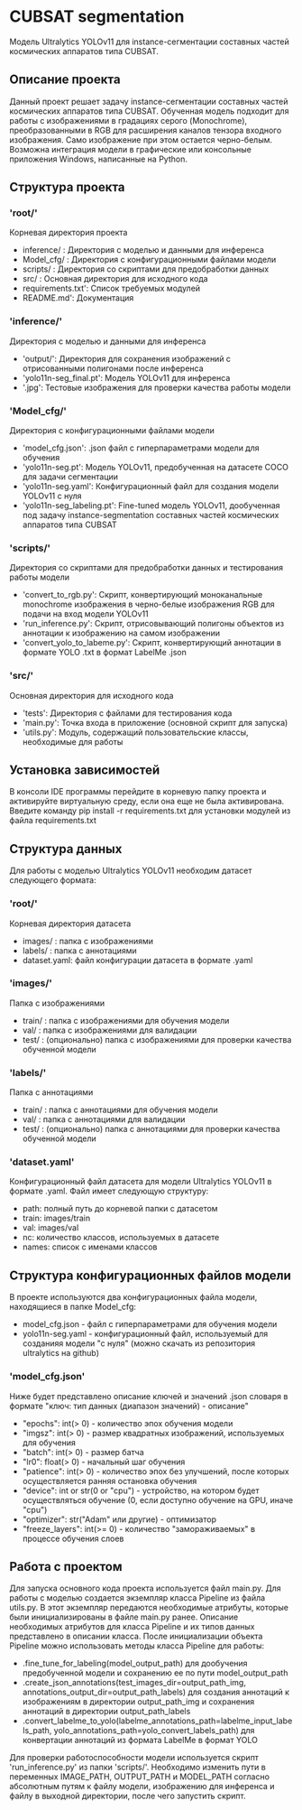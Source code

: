# CUBSAT segmentation

Модель Ultralytics YOLOv11 для instance-сегментации составных частей космических аппаратов типа CUBSAT.

## Описание проекта

Данный проект решает задачу instance-сегментации составных частей космических аппаратов типа CUBSAT.
Обученная модель подходит для работы с изображениями в градациях серого (Monochrome), преобразованными в RGB для расширения каналов тензора входного изображения.
Само изображение при этом остается черно-белым.
Возможна интеграция модели в графические или консольные приложения Windows, написанные на Python.

## Структура проекта

### 'root/'
Корневая директория проекта
 - inference/ : Директория с моделью и данными для инференса
 - Model_cfg/ : Директория с конфигурационными файлами модели
 - scripts/ : Директория со скриптами для предобработки данных
 - src/ : Основная директория для исходного кода
 - requirements.txt': Список требуемых модулей
 - README.md': Документация

### 'inference/'
Директория с моделью и данными для инференса
 - 'output/': Директория для сохранения изображений с отрисованными полигонами после инференса
 - 'yolo11n-seg_final.pt': Модель YOLOv11 для инференса
 - '.jpg': Тестовые изображения для проверки качества работы модели

### 'Model_cfg/'
Директория с конфигурационными файлами модели
 - 'model_cfg.json': .json файл с гиперпараметрами модели для обучения
 - 'yolo11n-seg.pt': Модель YOLOv11, предобученная на датасете COCO для задачи сегментации
 - 'yolo11n-seg.yaml': Конфигурационный файл для создания модели YOLOv11 с нуля
 - 'yolo11n-seg_labeling.pt': Fine-tuned модель YOLOv11, дообученная под задачу instance-segmentation составных частей космических аппаратов типа CUBSAT

### 'scripts/'
Директория со скриптами для предобработки данных и тестирования работы модели
 - 'convert_to_rgb.py': Скрипт, конвертирующий моноканальные monochrome изображения в черно-белые изображения RGB для подачи на вход модели YOLOv11
 - 'run_inference.py': Скрипт, отрисовывающий полигоны объектов из аннотации к изображению на самом изображении
 - 'convert_yolo_to_labeme.py': Скрипт, конвертирующий аннотации в формате YOLO .txt в формат LabelMe .json

### 'src/'
Основная директория для исходного кода
 - 'tests': Директория с файлами для тестирования кода
 - 'main.py': Точка входа в приложение (основной скрипт для запуска)
 - 'utils.py': Модуль, содержащий пользовательские классы, необходимые для работы

## Установка зависимостей
В консоли IDE программы перейдите в корневую папку проекта и активируйте виртуальную среду, если она еще не была активирована.
Введите команду pip install -r requirements.txt для установки модулей из файла requirements.txt

## Структура данных
Для работы с моделью Ultralytics YOLOv11 необходим
датасет следующего формата:

### 'root/'
Корневая директория датасета
 - images/ : папка с изображениями
 - labels/ : папка с аннотациями
 - dataset.yaml: файл конфигурации датасета в формате .yaml

### 'images/'
Папка с изображениями
 - train/ : папка с изображениями для обучения модели
 - val/ : папка с изображениями для валидации
 - test/ : (опционально) папка с изображениями для проверки качества обученной модели

### 'labels/'
Папка с аннотациями
 - train/ : папка с аннотациями для обучения модели
 - val/ : папка с аннотациями для валидации
 - test/ : (опционально) папка с аннотациями для проверки качества обученной модели

### 'dataset.yaml'
Конфигурационный файл датасета для модели Ultralytics YOLOv11 в формате .yaml.
Файл имеет следующую структуру:
 - path: полный путь до корневой папки с датасетом
 - train: images/train
 - val: images/val
 - nc: количество классов, используемых в датасете
 - names: список с именами классов

## Структура конфигурационных файлов модели
В проекте используются два конфигурационных файла модели, находящиеся в папке Model_cfg:
 - model_cfg.json - файл с гиперпараметрами для обучения модели
 - yolo11n-seg.yaml - конфигурационный файл, используемый для созданияя модели "с нуля" (можно скачать из репозитория ultralytics на github)

### 'model_cfg.json'
Ниже будет представлено описание ключей и значений .json словаря в формате "ключ: тип данных (диапазон значений) - описание"
 - "epochs": int(> 0) - количество эпох обучения модели
 - "imgsz": int(> 0) - размер квадратных изображений, используемых для обучения
 - "batch": int(> 0) - размер батча
 - "lr0": float(> 0) - начальный шаг обучения
 - "patience": int(> 0) - количество эпох без улучшений, после которых осуществляется ранняя остановка обучения
 - "device": int or str(0 or "cpu") - устройство, на котором будет осуществляться обучение (0, если доступно обучение на GPU, иначе "cpu")
 - "optimizer": str("Adam" или другие) - оптимизатор
 - "freeze_layers": int(>= 0) - количество "замораживаемых" в процессе обучения слоев

## Работа с проектом
Для запуска основного кода проекта используется файл main.py.
Для работы с моделью создается экземпляр класса Pipeline из файла utils.py.
В этот экземпляр передаются необходимые атрибуты, которые были инициализированы в файле main.py ранее.
Описание необходимых атрибутов для класса Pipeline и их типов данных представлено в описании класса.
После инициализации объекта Pipeline можно использовать методы класса Pipeline для работы:
 - .fine_tune_for_labeling(model_output_path) для дообучения предобученной модели и сохранению ее по пути model_output_path
 - .create_json_annotations(test_images_dir=output_path_img, annotations_output_dir=output_path_labels) для создания аннотаций к изображениям в директории
output_path_img и сохранения аннотаций в директории output_path_labels
 - .convert_labelme_to_yolo(labelme_annotations_path=labelme_input_labels_path, yolo_annotations_path=yolo_convert_labels_path) для конвертации аннотаций из формата LabelMe в формат YOLO

Для проверки работоспособности модели используется скрипт 'run_inference.py' из папки 'scripts/'.
Необходимо изменить пути в переменных IMAGE_PATH, OUTPUT_PATH и MODEL_PATH согласно абсолютным путям к файлу модели, изображению для инференса и файлу в выходной директории, после чего запустить скрипт.